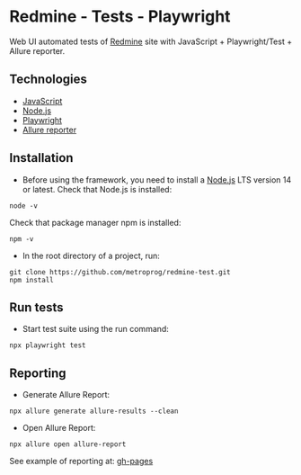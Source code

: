 # Redmine - Tests - Playwright

Web UI automated tests of [Redmine](https://redmine.org/) site with JavaScript + Playwright/Test + Allure reporter.


## Technologies

- [JavaScript](https://developer.mozilla.org/en-US/docs/Web/JavaScript)
- [Node.js](https://nodejs.org/en/)
- [Playwright](https://playwright.dev/)
- [Allure reporter](https://www.npmjs.com/package/allure-playwright)


## Installation

- Before using the framework, you need to install a [Node.js](https://nodejs.org/en/) LTS version 14 or latest.
  Check that Node.js is installed:
```
node -v
```
Check that package manager npm is installed:
```
npm -v
```
- In the root directory of a project, run:
```
git clone https://github.com/metroprog/redmine-test.git
npm install 
```

## Run tests

- Start test suite using the run command:
```
npx playwright test
```

## Reporting

- Generate Allure Report:
```
npx allure generate allure-results --clean
```
- Open Allure Report:
```
npx allure open allure-report
```
See example of reporting at: [gh-pages](https://metroprog.github.io/redmine-test/)